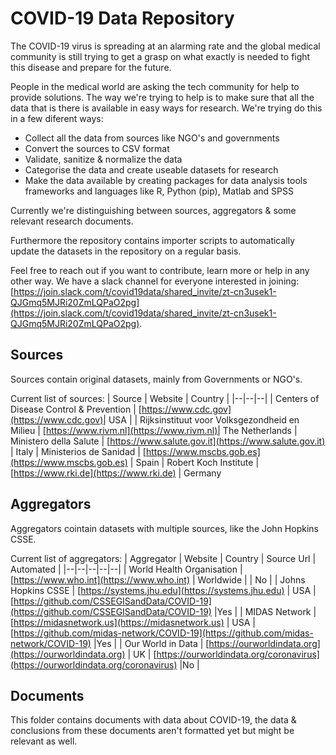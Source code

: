 # COVID-19 Data Repository

The COVID-19 virus is spreading at an alarming rate and the global medical community is still trying to get a grasp on what exactly is needed to fight this disease and prepare for the future.

People in the medical world are asking the tech community for help to provide solutions. The way we're trying to help is to make sure that all the data that is there is available in easy ways for research. We're trying do this in a few diferent ways:

- Collect all the data from sources like NGO's and governments
- Convert the sources to CSV format
- Validate, sanitize & normalize the data
- Categorise the data and create useable datasets for research
- Make the data available by creating packages for data analysis tools frameworks and languages like R, Python (pip), Matlab and SPSS

Currently we're distinguishing between sources, aggregators & some relevant research documents.

Furthermore the repository contains importer scripts to automatically update the datasets in the repository on a regular basis.

Feel free to reach out if you want to contribute, learn more or help in any other way. We have a slack channel for everyone interested in joining: [https://join.slack.com/t/covid19data/shared_invite/zt-cn3usek1-QJGmq5MJRi20ZmLQPaO2pg](https://join.slack.com/t/covid19data/shared_invite/zt-cn3usek1-QJGmq5MJRi20ZmLQPaO2pg).

## Sources

Sources contain original datasets, mainly from Governments or NGO's.

Current list of sources:
| Source | Website | Country |
|--|--|--|
| Centers of Disease Control & Prevention | [https://www.cdc.gov](https://www.cdc.gov)| USA |
| Rijksinstituut voor Volksgezondheid en Milieu | [https://www.rivm.nl](https://www.rivm.nl)| The Netherlands
| Ministero della Salute | [https://www.salute.gov.it](https://www.salute.gov.it) | Italy
| Ministerios de Sanidad | [https://www.mscbs.gob.es](https://www.mscbs.gob.es) | Spain
| Robert Koch Institute | [https://www.rki.de](https://www.rki.de) | Germany

## Aggregators

Aggregators cointain datasets with multiple sources, like the John Hopkins CSSE.

Current list of aggregators:
| Aggregator | Website | Country | Source Url | Automated |
|--|--|--|--|--|
| World Health Organisation | [https://www.who.int](https://www.who.int) | Worldwide | | No |
| Johns Hopkins CSSE | [https://systems.jhu.edu](https://systems.jhu.edu) | USA | [https://github.com/CSSEGISandData/COVID-19](https://github.com/CSSEGISandData/COVID-19) |Yes |
| MIDAS Network | [https://midasnetwork.us](https://midasnetwork.us) | USA | [https://github.com/midas-network/COVID-19](https://github.com/midas-network/COVID-19) |Yes |
| Our World in Data | [https://ourworldindata.org](https://ourworldindata.org) | UK | [https://ourworldindata.org/coronavirus](https://ourworldindata.org/coronavirus) |No |

## Documents

This folder contains documents with data about COVID-19, the data & conclusions from these documents aren't formatted yet but might be relevant as well.
